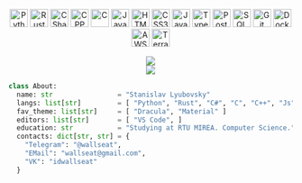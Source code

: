 <p align="center">
  <img alt="Python" height="32px" src="https://cdn.worldvectorlogo.com/logos/python-5.svg" />
  <img alt="Rust" height="32px" src="https://cdn.worldvectorlogo.com/logos/rust.svg" />
  <img alt="CSharp" height="32px" src="https://cdn.worldvectorlogo.com/logos/c--4.svg" />
  <img alt="CPP" height="32px" src="https://cdn.worldvectorlogo.com/logos/c.svg" />
  <img alt="C" height="32px" src="https://cdn.worldvectorlogo.com/logos/c-1.svg" />
  <img alt="Java" height="32px" src="https://cdn.worldvectorlogo.com/logos/java-4.svg" />
  <img alt="HTML5" height="32px" src="https://cdn.worldvectorlogo.com/logos/html-1.svg" />
  <img alt="CSS3" height="32px" src="https://cdn.worldvectorlogo.com/logos/css-3.svg" />
  <img alt="Javascript" height="32px" src="https://cdn.worldvectorlogo.com/logos/logo-javascript.svg" />
  <img alt="Typescript" height="32px" src="https://cdn.worldvectorlogo.com/logos/typescript.svg" />
  <img alt="PostgreSQL" height="32px" src="https://cdn.worldvectorlogo.com/logos/postgresql.svg" />
  <img alt="SQL" height="32px" src="https://bobpusateri.blob.core.windows.net/bcn/2020/04/Azure_SQL_DB.png" />
  <img alt="Git" height="32px" src="https://cdn.worldvectorlogo.com/logos/git-icon.svg" />
  <img alt="Docker" height="32px" src="https://cdn.worldvectorlogo.com/logos/docker.svg" />
  <img alt="AWS" height="32px" src="https://cdn.worldvectorlogo.com/logos/aws-2.svg" />
  <img alt="Terraform" height="32px" src="https://user-images.githubusercontent.com/31406378/108641411-f9374f00-7496-11eb-82a7-0fa2a9cc5f93.png" />
  <br />
</p>

<p align="center">
  <a href="https://github.com/anuraghazra/github-readme-stats">
    <img src="https://github-readme-stats.vercel.app/api?username=wallseat&count_private=true&show_icons=true&include_all_commits=true&theme=radical&title_color=ff1486&bg_color=19131a88&hide_border=true&count_private=true&hide_title=true&text_color=774f7f">
  </a>
  <br/>
  <a href="https://github.com/anuraghazra/github-readme-stats">
    <img src="https://github-readme-stats.vercel.app/api/top-langs/?username=wallseat&hide=Jupyter%20Notebook&show_icons=true&include_all_commits=true&hide_border=true&count_private=true&theme=radical&bg_color=19131a88&layout=compact&card_width=250&text_color=0969da">
  </a>
</p>

```python
class About:
  name: str                = "Stanislav Lyubovsky"
  langs: list[str]         = [ "Python", "Rust", "C#", "C", "C++", "Js", "Java"]
  fav_theme: list[str]     = [ "Dracula", "Material" ]
  editors: list[str]       = [ "VS Code", ]
  education: str           = "Studying at RTU MIREA. Computer Science."
  contacts: dict[str, str] = {
    "Telegram": "@wallseat",
    "EMail": "wallseat@gmail.com",
    "VK": "idwallseat"
  }
```
